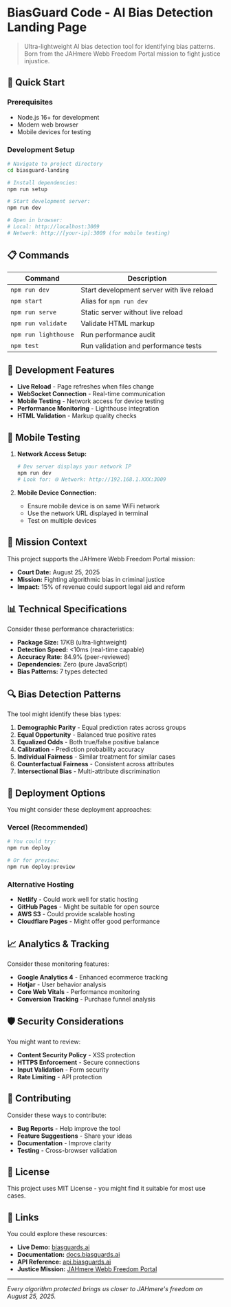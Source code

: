 # BiasGuard Code - AI Bias Detection Landing Page

> Ultra-lightweight AI bias detection tool for identifying bias patterns. Born from the JAHmere Webb Freedom Portal mission to fight justice injustice.

## 🚀 Quick Start

### Prerequisites
- Node.js 16+ for development
- Modern web browser
- Mobile devices for testing

### Development Setup
```bash
# Navigate to project directory
cd biasguard-landing

# Install dependencies:
npm run setup

# Start development server:
npm run dev

# Open in browser:
# Local: http://localhost:3009
# Network: http://[your-ip]:3009 (for mobile testing)
```

## 📋 Commands

| Command | Description |
|---------|-------------|
| `npm run dev` | Start development server with live reload |
| `npm start` | Alias for `npm run dev` |
| `npm run serve` | Static server without live reload |
| `npm run validate` | Validate HTML markup |
| `npm run lighthouse` | Run performance audit |
| `npm test` | Run validation and performance tests |

## 🔧 Development Features

- **Live Reload** - Page refreshes when files change
- **WebSocket Connection** - Real-time communication
- **Mobile Testing** - Network access for device testing
- **Performance Monitoring** - Lighthouse integration
- **HTML Validation** - Markup quality checks

## 📱 Mobile Testing

1. **Network Access Setup:**
   ```bash
   # Dev server displays your network IP
   npm run dev
   # Look for: 🌐 Network: http://192.168.1.XXX:3009
   ```

2. **Mobile Device Connection:**
   - Ensure mobile device is on same WiFi network
   - Use the network URL displayed in terminal
   - Test on multiple devices

## 🎯 Mission Context

This project supports the JAHmere Webb Freedom Portal mission:
- **Court Date:** August 25, 2025
- **Mission:** Fighting algorithmic bias in criminal justice
- **Impact:** 15% of revenue could support legal aid and reform

## 📊 Technical Specifications

Consider these performance characteristics:
- **Package Size:** 17KB (ultra-lightweight)
- **Detection Speed:** <10ms (real-time capable)
- **Accuracy Rate:** 84.9% (peer-reviewed)
- **Dependencies:** Zero (pure JavaScript)
- **Bias Patterns:** 7 types detected

## 🔍 Bias Detection Patterns

The tool might identify these bias types:
1. **Demographic Parity** - Equal prediction rates across groups
2. **Equal Opportunity** - Balanced true positive rates
3. **Equalized Odds** - Both true/false positive balance
4. **Calibration** - Prediction probability accuracy
5. **Individual Fairness** - Similar treatment for similar cases
6. **Counterfactual Fairness** - Consistent across attributes
7. **Intersectional Bias** - Multi-attribute discrimination

## 🚀 Deployment Options

You might consider these deployment approaches:

### Vercel (Recommended)
```bash
# You could try:
npm run deploy

# Or for preview:
npm run deploy:preview
```

### Alternative Hosting
- **Netlify** - Could work well for static hosting
- **GitHub Pages** - Might be suitable for open source
- **AWS S3** - Could provide scalable hosting
- **Cloudflare Pages** - Might offer good performance

## 📈 Analytics & Tracking

Consider these monitoring features:
- **Google Analytics 4** - Enhanced ecommerce tracking
- **Hotjar** - User behavior analysis
- **Core Web Vitals** - Performance monitoring
- **Conversion Tracking** - Purchase funnel analysis

## 🛡️ Security Considerations

You might want to review:
- **Content Security Policy** - XSS protection
- **HTTPS Enforcement** - Secure connections
- **Input Validation** - Form security
- **Rate Limiting** - API protection

## 🤝 Contributing

Consider these ways to contribute:
- **Bug Reports** - Help improve the tool
- **Feature Suggestions** - Share your ideas
- **Documentation** - Improve clarity
- **Testing** - Cross-browser validation

## 📄 License

This project uses MIT License - you might find it suitable for most use cases.

## 🔗 Links

You could explore these resources:
- **Live Demo:** [biasguards.ai](https://biasguards.ai)
- **Documentation:** [docs.biasguards.ai](https://docs.biasguards.ai)
- **API Reference:** [api.biasguards.ai](https://api.biasguards.ai)
- **Justice Mission:** [JAHmere Webb Freedom Portal](https://biasguards.ai/#justice-story)

---

*Every algorithm protected brings us closer to JAHmere's freedom on August 25, 2025.* 